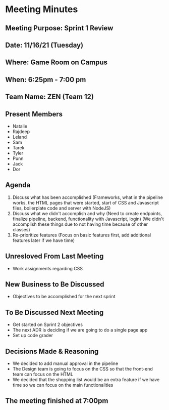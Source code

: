 # Meeting Minutes

## Meeting Purpose: Sprint 1 Review

## Date: 11/16/21 (Tuesday)

## Where: Game Room on Campus

## When: 6:25pm - 7:00 pm

## Team Name: ZEN (Team 12)

## Present Members

- Natalie
- Rajdeep
- Leland
- Sam
- Tarek
- Tyler
- Punn
- Jack
- Dor

## Agenda

1. Discuss what has been accomplished (Frameworks, what in the pipeline works, the HTML pages that were started, start of CSS and Javascript files, boilerplate code and server with NodeJS)
3. Discuss what we didn't accomplish and why (Need to create endpoints, finalize pipeline, backend, functionality with Javascript, login) (We didn't accomplish these things due to not having time because of other classes)
4. Re-prioritize features (Focus on basic features first, add additional features later if we have time)

## Unresloved From Last Meeting

- Work assignments regarding CSS

## New Business to Be Discussed

- Objectives to be accomplished for the next sprint

## To Be Discussed Next Meeting

- Get started on Sprint 2 objectives
- The next ADR is deciding if we are going to do a single page app
- Set up code grader

## Decisions Made & Reasoning

- We decided to add manual approval in the pipeline
- The Design team is going to focus on the CSS so that the front-end team can focus on the HTML
- We decided that the shopping list would be an extra feature if we have time so we can focus on the main functionalities

## The meeting finished at 7:00pm
